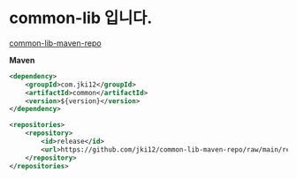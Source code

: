 # common-lib 입니다. 

[common-lib-maven-repo](https://github.com/jki12/common-lib-maven-repo)


**Maven**
``` xml
<dependency>
    <groupId>com.jki12</groupId>
    <artifactId>common</artifactId>
    <version>${version}</version>
</dependency>

<repositories>
    <repository>
        <id>release</id>
        <url>https://github.com/jki12/common-lib-maven-repo/raw/main/releases</url>
    </repository>
</repositories>
```

